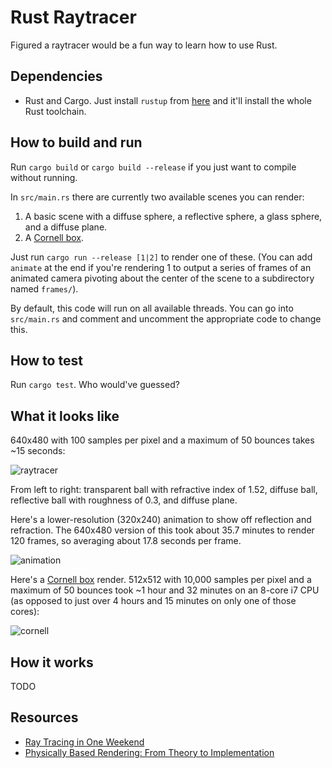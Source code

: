 # Rust Raytracer

Figured a raytracer would be a fun way to learn how to use Rust.

## Dependencies
* Rust and Cargo. Just install `rustup` from [here](https://www.rust-lang.org/tools/install) and it'll install the whole Rust toolchain.

## How to build and run
Run `cargo build` or `cargo build --release` if you just want to compile without running.

In `src/main.rs` there are currently two available scenes you can render:
1. A basic scene with a diffuse sphere, a reflective sphere, a glass sphere, and a diffuse plane.
2. A [Cornell box](https://www.graphics.cornell.edu/online/box/data.html).

Just run `cargo run --release [1|2]` to render one of these.
(You can add `animate` at the end if you're rendering 1 to output a series of frames of an animated camera pivoting about the center of the scene to a subdirectory named `frames/`).

By default, this code will run on all available threads.
You can go into `src/main.rs` and comment and uncomment the appropriate code to change this.

## How to test
Run `cargo test`.
Who would've guessed?

## What it looks like

640x480 with 100 samples per pixel and a maximum of 50 bounces takes ~15 seconds:

![raytracer](https://user-images.githubusercontent.com/30734384/94495091-dbeba680-01be-11eb-9887-86fb676e1fe0.png)

From left to right: transparent ball with refractive index of 1.52, diffuse ball, reflective ball with roughness of 0.3, and diffuse plane.

Here's a lower-resolution (320x240) animation to show off reflection and refraction. The 640x480 version of this took about 35.7 minutes to render 120 frames, so averaging about 17.8 seconds per frame.

![animation](https://user-images.githubusercontent.com/30734384/94495092-dd1cd380-01be-11eb-9ada-fd34f5da4549.gif)

Here's a [Cornell box](https://www.graphics.cornell.edu/online/box/data.html) render.
512x512 with 10,000 samples per pixel and a maximum of 50 bounces took ~1 hour and 32 minutes on an 8-core i7 CPU (as opposed to just over 4 hours and 15 minutes on only one of those cores):

![cornell](https://user-images.githubusercontent.com/30734384/94876378-8238e580-0425-11eb-9607-0edcb477728d.png)

## How it works

TODO

## Resources

* [Ray Tracing in One Weekend](https://raytracing.github.io/books/RayTracingInOneWeekend.html)
* [Physically Based Rendering: From Theory to Implementation](https://pbrt.org/)
